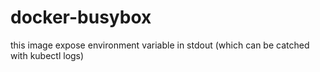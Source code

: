 # docker-busybox
this image expose environment variable in stdout (which can be catched with kubectl logs)